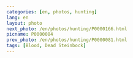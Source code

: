 ```yaml
---
categories: [en, photos, hunting]
lang: en
layout: photo
next_photo: /en/photos/hunting/P0000166.html
picname: P0000084
prev_photo: /en/photos/hunting/P0000081.html
tags: [Blood, Dead Steinbock]
---
```

